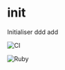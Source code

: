 # init
Initialiser
ddd
add


![CI](https://github.com/morganism/init/workflows/CI/badge.svg)

![Ruby](https://github.com/morganism/init/workflows/Ruby/badge.svg)

